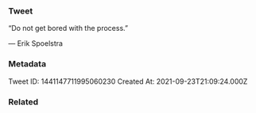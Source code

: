 ### Tweet
“Do not get bored with the process.”

— Erik Spoelstra

### Metadata
Tweet ID: 1441147711995060230
Created At: 2021-09-23T21:09:24.000Z

### Related

